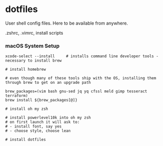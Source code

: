 dotfiles
========

User shell config files. Here to be available from anywhere.

.zshrc, .vimrc, install scripts

### macOS System Setup

```
xcode-select --install     # installs command line developer tools - necessary to install brew

# install homebrew

# even though many of these tools ship with the OS, installing them through brew to get on an upgrade path

brew_packages=(vim bash gnu-sed jq yq cfssl meld gimp tesseract terraform)
brew install ${brew_packages[@]}

# install oh my zsh

# install powerlevel10k into oh my zsh
# on first launch it will ask to:
# - install font, say yes
# - choose style, choose lean

# install dotfiles
```
